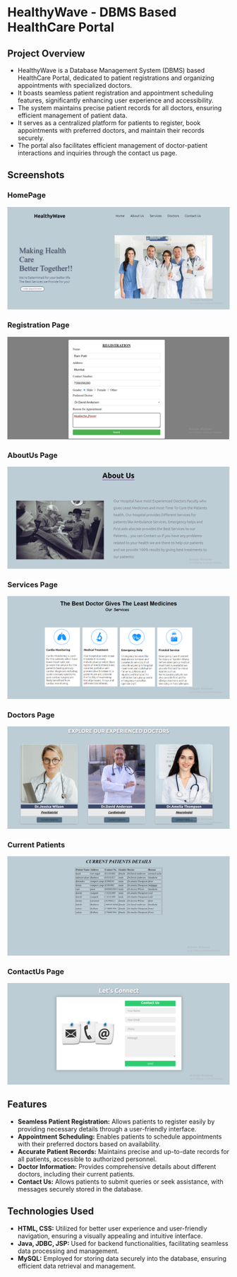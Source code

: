 # HealthyWave - DBMS Based HealthCare Portal

## Project Overview

- HealthyWave is a Database Management System (DBMS) based HealthCare Portal, dedicated to patient registrations and organizing appointments with specialized doctors.
- It boasts seamless patient registration and appointment scheduling features, significantly enhancing user experience and accessibility.
- The system maintains precise patient records for all doctors, ensuring efficient management of patient data.
- It serves as a centralized platform for patients to register, book appointments with preferred doctors, and maintain their records securely.
-  The portal also facilitates efficient management of doctor-patient interactions and inquiries through the contact us page.
  
## Screenshots
### HomePage
![homepage](https://github.com/sejalpuraswani/HealthyWave-DBMS_Based_HealthCare_Portal/blob/main/images/homepage.PNG)

### Registration Page
![Registartion](https://github.com/sejalpuraswani/HealthyWave-DBMS_Based_HealthCare_Portal/blob/main/images/Registartion%20Form.PNG)

### AboutUs Page
![AboutUs Page](https://github.com/sejalpuraswani/HealthyWave-DBMS_Based_HealthCare_Portal/blob/main/images/About%20Us.PNG)

### Services Page
![services](https://github.com/sejalpuraswani/HealthyWave-DBMS_Based_HealthCare_Portal/blob/main/images/servicesPage.PNG)

### Doctors Page
![Doctors](https://github.com/sejalpuraswani/HealthyWave-DBMS_Based_HealthCare_Portal/blob/main/images/doctors.PNG)

### Current Patients
![Current Patients](https://github.com/sejalpuraswani/HealthyWave-DBMS_Based_HealthCare_Portal/blob/main/images/currentPatients.PNG)

### ContactUs Page
![contact page](https://github.com/sejalpuraswani/HealthyWave-DBMS_Based_HealthCare_Portal/blob/main/images/contactUs.PNG)


## Features
- **Seamless Patient Registration:** Allows patients to register easily by providing necessary details through a user-friendly interface.
- **Appointment Scheduling:** Enables patients to schedule appointments with their preferred doctors based on availability.
- **Accurate Patient Records:** Maintains precise and up-to-date records for all patients, accessible to authorized personnel.
- **Doctor Information:** Provides comprehensive details about different doctors, including their current patients.
- **Contact Us:** Allows patients to submit queries or seek assistance, with messages securely stored in the database.

 ## Technologies Used
 - **HTML, CSS:** Utilized for better user experience and user-friendly navigation, ensuring a visually appealing and intuitive interface.
 - **Java, JDBC, JSP:** Used for backend functionalities, facilitating seamless data processing and management.
 - **MySQL:** Employed for storing data securely into the database, ensuring efficient data retrieval and management.


